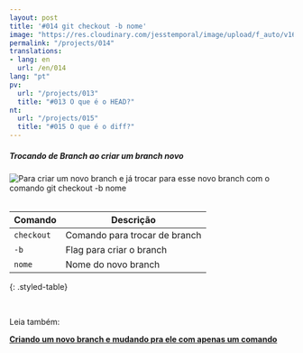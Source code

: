 ```yaml
---
layout: post
title: '#014 git checkout -b nome'
image: "https://res.cloudinary.com/jesstemporal/image/upload/f_auto/v1642878672/gitfichas/pt/014/thumbnail_d1mgds.jpg"
permalink: "/projects/014"
translations:
- lang: en
  url: /en/014
lang: "pt"
pv:
  url: "/projects/013"
  title: "#013 O que é o HEAD?"
nt:
  url: "/projects/015"
  title: "#015 O que é o diff?"
---
```

##### Trocando de Branch ao criar um branch novo

<img alt="Para criar um novo branch e já trocar para esse novo branch com o comando git checkout -b nome" src="https://res.cloudinary.com/jesstemporal/image/upload/v1642878672/gitfichas/pt/014/full_wkqgez.jpg"><br><br>

| Comando | Descrição |
|---------|-----------|
| `checkout` | Comando para trocar de branch |
| `-b` | Flag para criar o branch |
| `nome` | Nome do novo branch |
{: .styled-table}

<br>

Leia também:

<a href="https://jtemporal.com/criando-um-novo-branch-e-mudando-pra-ele-com-um-comando/?utm_source=gitfichas">
  <strong>Criando um novo branch e mudando pra ele com apenas um comando</strong>
</a>
